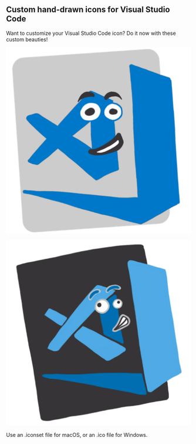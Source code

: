 ## Custom hand-drawn icons for Visual Studio Code

Want to customize your Visual Studio Code icon? Do it now with these custom beauties!

![](./vs-code-clippy-light.iconset/icon_512x512.png)

![](./vs-code-clippy-dark.iconset/icon_512x512.png)

Use an .iconset file for macOS, or an .ico file for Windows.